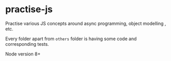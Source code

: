 # practise-js

Practise various JS concepts around async programming, object modelling , etc. 

Every folder apart from `others` folder is having some code and corresponding tests.

Node version 8+

